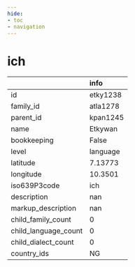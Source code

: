 ```yaml
---
hide:
- toc
- navigation
---
```

# ich
|                      | info     |
|:---------------------|:---------|
| id                   | etky1238 |
| family_id            | atla1278 |
| parent_id            | kpan1245 |
| name                 | Etkywan  |
| bookkeeping          | False    |
| level                | language |
| latitude             | 7.13773  |
| longitude            | 10.3501  |
| iso639P3code         | ich      |
| description          | nan      |
| markup_description   | nan      |
| child_family_count   | 0        |
| child_language_count | 0        |
| child_dialect_count  | 0        |
| country_ids          | NG       |